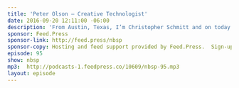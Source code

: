 ```yaml
---
title: 'Peter Olson — Creative Technologist'
date: 2016-09-20 12:11:00 -06:00
description: 'From Austin, Texas, I’m Christopher Schmitt and on today’s show I’m joined with Peter Olson, Director and Creative Technologist at IDEO. Before he joined IDEO, Peter was founder of and served as a Vice President of Technology for Marvel Entertainment’s Digital Media Group.'
sponsor: Feed.Press
sponsor-link: http://feed.press/nbsp
sponsor-copy: Hosting and feed support provided by Feed.Press.  Sign-up today and try FeedPress on a 14 day trial (no contracts or commitments). Use promo code *nbsp* during checkout to get 10% off your first year.
episode: 95
show: nbsp
mp3:  http://podcasts-1.feedpress.co/10609/nbsp-95.mp3
layout: episode
---
```

